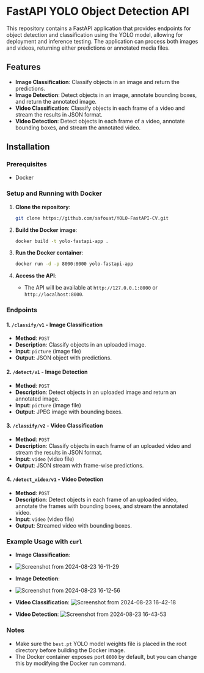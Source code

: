 # FastAPI YOLO Object Detection API

This repository contains a FastAPI application that provides endpoints for object detection and classification using the YOLO model, allowing for deployment and inference testing. The application can process both images and videos, returning either predictions or annotated media files.

## Features

- **Image Classification**: Classify objects in an image and return the predictions.
- **Image Detection**: Detect objects in an image, annotate bounding boxes, and return the annotated image.
- **Video Classification**: Classify objects in each frame of a video and stream the results in JSON format.
- **Video Detection**: Detect objects in each frame of a video, annotate bounding boxes, and stream the annotated video.

## Installation

### Prerequisites

- Docker

### Setup and Running with Docker

1. **Clone the repository**:

   ```bash
   git clone https://github.com/safouat/YOLO-FastAPI-CV.git


   ```

2. **Build the Docker image**:

   ```bash
   docker build -t yolo-fastapi-app .
   ```

3. **Run the Docker container**:

   ```bash
   docker run -d -p 8000:8000 yolo-fastapi-app
   ```

4. **Access the API**:
   - The API will be available at `http://127.0.0.1:8000` or `http://localhost:8000`.

### Endpoints

#### 1. `/classify/v1` - Image Classification

- **Method**: `POST`
- **Description**: Classify objects in an uploaded image.
- **Input**: `picture` (image file)
- **Output**: JSON object with predictions.

#### 2. `/detect/v1` - Image Detection

- **Method**: `POST`
- **Description**: Detect objects in an uploaded image and return an annotated image.
- **Input**: `picture` (image file)
- **Output**: JPEG image with bounding boxes.

#### 3. `/classify/v2` - Video Classification

- **Method**: `POST`
- **Description**: Classify objects in each frame of an uploaded video and stream the results in JSON format.
- **Input**: `video` (video file)
- **Output**: JSON stream with frame-wise predictions.

#### 4. `/detect_video/v1` - Video Detection

- **Method**: `POST`
- **Description**: Detect objects in each frame of an uploaded video, annotate the frames with bounding boxes, and stream the annotated video.
- **Input**: `video` (video file)
- **Output**: Streamed video with bounding boxes.

### Example Usage with `curl`

- **Image Classification**:
- ![Screenshot from 2024-08-23 16-11-29](https://github.com/user-attachments/assets/da5906ba-2072-48bf-bc07-8a42df6d53ba)

- **Image Detection**:
- ![Screenshot from 2024-08-23 16-12-56](https://github.com/user-attachments/assets/b9e38bb6-5006-4e73-80e0-fbae949c9957)


- **Video Classification**:
  ![Screenshot from 2024-08-23 16-42-18](https://github.com/user-attachments/assets/9ac2956e-3bc6-439e-98c6-a668bb011b21)


- **Video Detection**:
 ![Screenshot from 2024-08-23 16-43-53](https://github.com/user-attachments/assets/b44a614e-0c85-4320-9e41-d9658f99e2d3)


### Notes

- Make sure the `best.pt` YOLO model weights file is placed in the root directory before building the Docker image.
- The Docker container exposes port `8000` by default, but you can change this by modifying the Docker run command.
